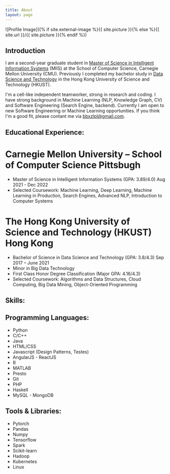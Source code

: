 ```yaml
---
title: About
layout: page
---
```

![Profile Image]({% if site.external-image %}{{ site.picture }}{% else %}{{ site.url }}/{{ site.picture }}{% endif %})

## Introduction
I am a second-year graduate student in [Master of Science in Intelligent Information Systems](https://miis.cs.cmu.edu/) (MIIS) at the School of Computer Science, Carnegie Mellon University (CMU). Previously I completed my bachelor study in [Data Science and Technology](https://dsct.ust.hk/) in the Hong Kong University of Science and Technology (HKUST).

I'm a cell-like independent teamworker, strong in research and coding. I have strong background in Machine Learning (NLP, Knowledge Graph, CV) and Software Engineering (Search Engine, backend). Currently I am open to new Software Engineering or Machine Learning opportunities. If you think I'm a good fit, please contant me via <a href="mailto:bbxzlpl@gmail.com">bbxzlpl@gmail.com</a>. 
## Educational Experience:
# Carnegie Mellon University – School of Computer Science								Pittsbugh
- Master of Science in Intelligent Information Systems (GPA: 3.89/4.0)                  Aug 2021 - Dec 2022
- Selected Coursework: Machine Learning, Deep Learning, Machine Learning in Production, Search Engines, Advanced NLP, Introduction to Computer Systems


# The Hong Kong University of Science and Technology (HKUST)							Hong Kong
- Bachelor of Science in Data Science and Technology (GPA: 3.8/4.3)                  Sep 2017 – June 2021
- Minor in Big Data Technology 
- First Class Honor Degree Classification (Major GPA: 4.16/4.3)
- Selected Coursework: Algorithms and Data Structures, Cloud Computing, Big Data Mining, Object-Oriented Programming

## Skills:
<h2>Programming Languages: </h2>

<ul class="programming-list">
	<li>Python</li>
	<li>C/C++</li>
	<li>Java</li>
	<li>HTML/CSS</li>
	<li>Javascript (Design Patterns, Testes)</li>
	<li>AngularJS - ReactJS</li>
	<li>R</li>
	<li>MATLAB</li>
	<li>Presto</li>
	<li>Git</li>
	<li>PHP</li>
	<li>Haskell</li>
	<li>MySQL - MongoDB</li>
</ul>

<h2>Tools & Libraries: </h2>

<ul class="tool-list">
	<li>Pytorch</li>
	<li>Pandas</li>
	<li>Numpy</li>
	<li>Tensorflow</li>
	<li>Spark</li>
	<li>Scikit-learn</li>
	<li>Hadoop</li>
	<li>Kubernetes</li>
	<li>Linux</li>
</ul>
